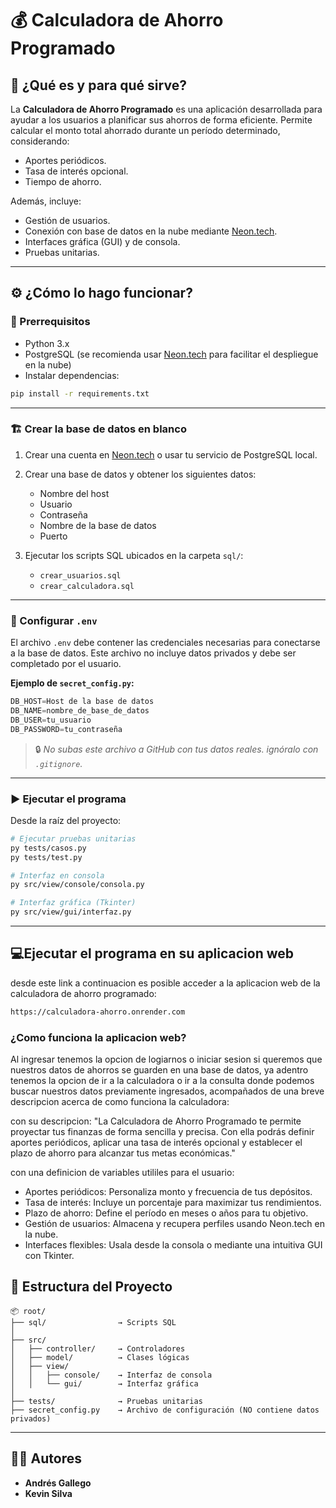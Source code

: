 # 💰 Calculadora de Ahorro Programado

## 📌 ¿Qué es y para qué sirve?

La **Calculadora de Ahorro Programado** es una aplicación desarrollada para ayudar a los usuarios a planificar sus ahorros de forma eficiente. Permite calcular el monto total ahorrado durante un período determinado, considerando:

- Aportes periódicos.
- Tasa de interés opcional.
- Tiempo de ahorro.

Además, incluye:

- Gestión de usuarios.
- Conexión con base de datos en la nube mediante [Neon.tech](https://neon.tech).
- Interfaces gráfica (GUI) y de consola.
- Pruebas unitarias.

---

## ⚙️ ¿Cómo lo hago funcionar?

### 🧾 Prerrequisitos

- Python 3.x
- PostgreSQL (se recomienda usar [Neon.tech](https://neon.tech) para facilitar el despliegue en la nube)
- Instalar dependencias:

```bash
pip install -r requirements.txt
```

---

### 🏗️ Crear la base de datos en blanco

1. Crear una cuenta en [Neon.tech](https://neon.tech) o usar tu servicio de PostgreSQL local.
2. Crear una base de datos y obtener los siguientes datos:
   - Nombre del host
   - Usuario
   - Contraseña
   - Nombre de la base de datos
   - Puerto

3. Ejecutar los scripts SQL ubicados en la carpeta `sql/`:
   - `crear_usuarios.sql`
   - `crear_calculadora.sql`
---

### 🔐 Configurar `.env`

El archivo `.env` debe contener las credenciales necesarias para conectarse a la base de datos. Este archivo no incluye datos privados y debe ser completado por el usuario.

**Ejemplo de `secret_config.py`:**

```python
DB_HOST=Host de la base de datos
DB_NAME=nombre_de_base_de_datos
DB_USER=tu_usuario
DB_PASSWORD=tu_contraseña
```

> 🔒 *No subas este archivo a GitHub con tus datos reales. ignóralo con `.gitignore`.*

---

### ▶️ Ejecutar el programa

Desde la raíz del proyecto:

```bash
# Ejecutar pruebas unitarias
py tests/casos.py
py tests/test.py

# Interfaz en consola
py src/view/console/consola.py

# Interfaz gráfica (Tkinter)
py src/view/gui/interfaz.py
```

---

## 💻Ejecutar el programa en su aplicacion web
desde este link a continuacion es posible acceder a la aplicacion web de la calculadora de ahorro programado:

```bash
https://calculadora-ahorro.onrender.com
```
### ¿Como funciona la aplicacion web?
Al ingresar tenemos la opcion de logiarnos o iniciar sesion si queremos que nuestros datos de ahorros se guarden en una base de datos, ya adentro tenemos la opcion de ir a la calculadora o ir a la consulta donde podemos buscar nuestros datos previamente ingresados, acompañados de una breve descripcion acerca de como funciona la calculadora:

con su descripcion: 
"La Calculadora de Ahorro Programado te permite proyectar tus finanzas de forma sencilla y precisa. Con ella podrás definir aportes periódicos, aplicar una tasa de interés opcional y establecer el plazo de ahorro para alcanzar tus metas económicas."
  
con una definicion de variables utililes para el usuario:
* Aportes periódicos: Personaliza monto y frecuencia de tus depósitos.
* Tasa de interés: Incluye un porcentaje para maximizar tus rendimientos.
* Plazo de ahorro: Define el período en meses o años para tu objetivo.
* Gestión de usuarios: Almacena y recupera perfiles usando Neon.tech en la nube.
* Interfaces flexibles: Usala desde la consola o mediante una intuitiva GUI con Tkinter. 


## 🧠 Estructura del Proyecto

```
📦 root/
├── sql/                → Scripts SQL
│
├── src/
│   ├── controller/     → Controladores
│   ├── model/          → Clases lógicas
│   ├── view/
│   │   ├── console/    → Interfaz de consola
│   │   └── gui/        → Interfaz gráfica
│
├── tests/              → Pruebas unitarias
├── secret_config.py    → Archivo de configuración (NO contiene datos privados)
```

---

## 👨‍💻 Autores

- **Andrés Gallego**
- **Kevin Silva**


